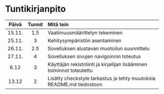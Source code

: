 # Tuntikirjanpito #
| Päivä | Tunnit | Mitä tein |
|:-----:|:------:|:----------|
| 15.11. | 1,5 | Vaatimuusmäärittelyn tekeminen |
| 25.11. | 3   | Kehitysympäristön asentaminen |
| 26.11. | 2.5 | Sovelluksen alustavan muotoilun suunnittelu |
| 27.11. | 4   | Sovelluksen sivujen navigoinnin toteutus |
|  6.12  | 3   | Käyttäjän rekiströinti ja kirjailijan lisääminen toiminnot toteutettu |
| 13.12  | 2   | Lisätty checkstyle tarkastus ja tehty muutoksia README.md tiedostoon |